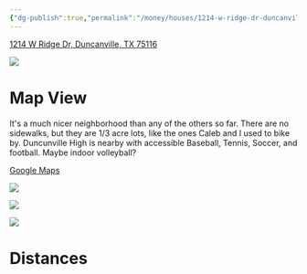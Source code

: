 ```yaml
---
{"dg-publish":true,"permalink":"/money/houses/1214-w-ridge-dr-duncanville-tx-75116/","tags":["homes2023"],"created":"Jun 16, 2023, 10:45 PM","updated":""}
---
```



[1214 W Ridge Dr, Duncanville, TX 75116](https://www.zillow.com/homedetails/1214-W-Ridge-Dr-Duncanville-TX-75116/27211625_zpid/?)

![](https://photos.zillowstatic.com/fp/a984c81468562521504b7b445eab8508-uncropped_scaled_within_1536_1152.webp)

# Map View

It's a much nicer neighborhood than any of the others so far. There are no sidewalks, but they are 1/3 acre lots, like the ones Caleb and I used to bike by. Duncunville High is nearby with accessible Baseball, Tennis, Soccer, and football. Maybe indoor volleyball?

[Google Maps](https://www.google.com/maps/place/1214+W+Ridge+Dr,+Duncanville,+TX+75116/@32.6556883,-96.9363782,18.75z/data=!4m16!1m9!3m8!1s0x864e8e3152306e37:0x86af482faaff262e!2s1214+W+Ridge+Dr,+Duncanville,+TX+75116!3b1!8m2!3d32.6558211!4d-96.9367384!10e5!16s%2Fg%2F11c23f_lp5!3m5!1s0x864e8e3152306e37:0x86af482faaff262e!8m2!3d32.6558211!4d-96.9367384!16s%2Fg%2F11c23f_lp5?entry=ttu)

![](https://i.imgur.com/rMnzlXA.jpg)

![](https://i.imgur.com/Nx7J0Db.png)

![](https://i.imgur.com/GTjdWft.jpg)

# Distances

